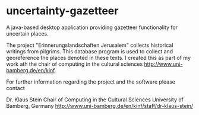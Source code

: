 uncertainty-gazetteer
=====================

A java-based desktop application providing gazetteer functionality for uncertain places.

The project "Erinnerungslandschaften Jerusalem" collects historical writings from pilgrims. This database program is used to collect and georeference the places denoted in these texts. I created this as part of my work ath the chair of computing in the cultural sciences <http://www.uni-bamberg.de/en/kinf>.

For further information regarding the project and the software please contact

Dr. Klaus Stein
Chair of Computing in the Cultural Sciences
University of Bamberg, Germany
<http://www.uni-bamberg.de/en/kinf/staff/dr-klaus-stein/>

